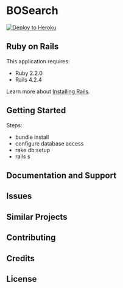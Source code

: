 BOSearch
================

[![Deploy to Heroku](https://www.herokucdn.com/deploy/button.png)](https://heroku.com/deploy)

Ruby on Rails
-------------

This application requires:

- Ruby 2.2.0
- Rails 4.2.4

Learn more about [Installing Rails](http://railsapps.github.io/installing-rails.html).

Getting Started
---------------

Steps:

* bundle install
* configure database access
* rake db:setup
* rails s

Documentation and Support
-------------------------

Issues
-------------

Similar Projects
----------------

Contributing
------------

Credits
-------

License
-------

